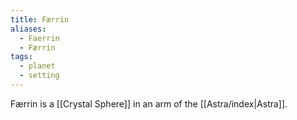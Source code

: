 ```yaml
---
title: Færrin
aliases:
  - Faerrin
  - Færrin
tags:
  - planet
  - setting
---
```


Færrin is a [[Crystal Sphere]] in an arm of the [[Astra/index|Astra]].